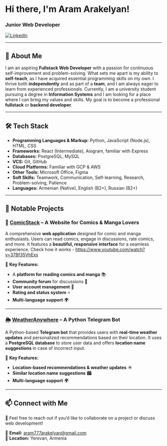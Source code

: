 # Hi there, I'm Aram Arakelyan!

### Junior Web Developer

[![LinkedIn](https://img.shields.io/badge/LinkedIn-Profile-blue?style=flat&logo=linkedin)](https://www.linkedin.com/in/aram-arakelyan-632227282/)

---

## 🚀 About Me
I am an aspiring **Fullstack Web Developer** with a passion for continuous self-improvement and problem-solving. What sets me apart is my ability to **self-teach**, as I have acquired essential programming skills on my own. I thrive both **independently** and as part of a **team**, and I am always eager to learn from experienced professionals. Currently, I am a university student pursuing a degree in **Information Systems** and I am looking for a place where I can bring my values and skills. My goal is to become a professional **fullstack** or **backend developer**.

---

## 🛠️ Tech Stack
- **Programming Languages & Markup:** Python, JavaScript (Node.js), HTML, CSS
- **Frameworks:** React (Intermediate), Aiogram, familiar with Express
- **Databases:** PostgreSQL, MySQL
- **VCS:** Git, GitHub
- **Cloud Platforms:** Familiar with GCP & AWS
- **Other Tools:** Microsoft Office, Figma
- **Soft Skills:** Teamwork, Communication, Self-learning, Research, Problem-solving, Patience
- **Languages:** Armenian (Native), English (B2+), Russian (B2+)

---

## 🌟 Notable Projects
### **📖 [ComicStack](https://github.com/AramArakelyan777/comicstack-app) – A Website for Comics & Manga Lovers**
A comprehensive **web application** designed for comic and manga enthusiasts. Users can read comics, engage in discussions, rate comics, and more. It features a **beautiful, responsive interface** for a seamless experience. Check how it works - https://www.youtube.com/watch?v=37Bf35VhExs

🔹 **Key Features:**
- A **platform for reading comics and manga** 📚
- **Community forum** for discussions 💬
- **User account management** 👤
- **Rating and status system** ⭐
- **Multi-language support** 🌍

---

### **🌦 [WeatherAnywhere](https://github.com/AramArakelyan777/weather-telegram-bot) – A Python Telegram Bot**
A Python-based **Telegram bot** that provides users with **real-time weather updates** and personalized recommendations based on their location. It uses a **PostgreSQL database** to store user data and offers **location name suggestions** in case of incorrect input.

🔹 **Key Features:**
- **Location-based recommendations & weather updates** ☀️
- **Similar location name suggestions** 🏙
- **Multi-language support** 🌍

---

## 📫 Connect with Me
💬 Feel free to reach out if you’d like to collaborate on a project or discuss web development!

📧 **Email:** aram777arakelyan@gmail.com  
📍 **Location:** Yerevan, Armenia  

